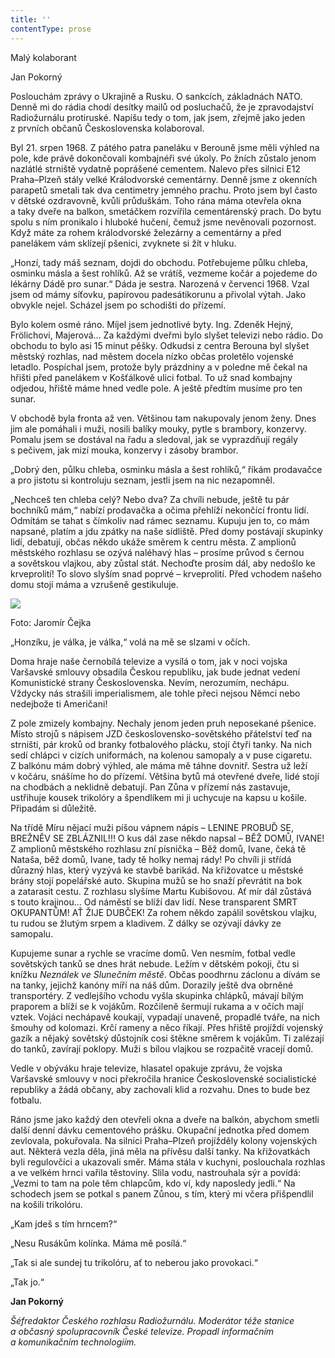 ```yaml
---
title: ''
contentType: prose
---
```


<section>

Malý kolaborant

Jan Pokorný

Poslouchám zprávy o Ukrajině a Rusku. O sankcích, základnách NATO. Denně mi do rádia chodí desítky mailů od posluchačů, že je zpravodajství Radiožurnálu protiruské. Napíšu tedy o tom, jak jsem, zřejmě jako jeden z prvních občanů Československa kolaboroval.

Byl 21. srpen 1968. Z pátého patra paneláku v Berouně jsme měli výhled na pole, kde právě dokončovali kombajnéři své úkoly. Po žních zůstalo jenom nazlátlé strniště vydatně poprášené cementem. Nalevo přes silnici E12 Praha–Plzeň stály velké Králodvorské cementárny. Denně jsme z okenních parapetů smetali tak dva centimetry jemného prachu. Proto jsem byl často v dětské ozdravovně, kvůli průduškám. Toho rána máma otevřela okna a taky dveře na balkon, smetáčkem rozvířila cementárenský prach. Do bytu spolu s ním pronikalo i hluboké hučení, čemuž jsme nevěnovali pozornost. Když máte za rohem králodvorské železárny a cementárny a před panelákem vám sklízejí pšenici, zvyknete si žít v hluku.

„Honzí, tady máš seznam, dojdi do obchodu. Potřebujeme půlku chleba, osminku másla a šest rohlíků. Až se vrátíš, vezmeme kočár a pojedeme do lékárny Dádě pro sunar.“ Dáda je sestra. Narozená v červenci 1968. Vzal jsem od mámy síťovku, papírovou padesátikorunu a přivolal výtah. Jako obvykle nejel. Scházel jsem po schodišti do přízemí.

Bylo kolem osmé ráno. Míjel jsem jednotlivé byty. Ing. Zdeněk Hejný, Frölichovi, Majerová… Za každými dveřmi bylo slyšet televizi nebo rádio. Do obchodu to bylo asi 15 minut pěšky. Odkudsi z centra Berouna byl slyšet městský rozhlas, nad městem docela nízko občas proletělo vojenské letadlo. Pospíchal jsem, protože byly prázdniny a v poledne mě čekal na hřišti před panelákem v Košťálkově ulici fotbal. To už snad kombajny odjedou, hřiště máme hned vedle pole. A ještě předtím musíme pro ten sunar.

V obchodě byla fronta až ven. Většinou tam nakupovaly jenom ženy. Dnes jim ale pomáhali i muži, nosili balíky mouky, pytle s brambory, konzervy. Pomalu jsem se dostával na řadu a sledoval, jak se vyprazdňují regály s pečivem, jak mizí mouka, konzervy i zásoby brambor.

„Dobrý den, půlku chleba, osminku másla a šest rohlíků,“ říkám prodavačce a pro jistotu si kontroluju seznam, jestli jsem na nic nezapomněl.

„Nechceš ten chleba celý? Nebo dva? Za chvíli nebude, ještě tu pár bochníků mám,“ nabízí prodavačka a očima přehlíží nekončící frontu lidí. Odmítám se tahat s čímkoliv nad rámec seznamu. Kupuju jen to, co mám napsané, platím a jdu zpátky na naše sídliště. Před domy postávají skupinky lidí, debatují, občas někdo ukáže směrem k centru města. Z amplionů městského rozhlasu se ozývá naléhavý hlas – prosíme průvod s černou a sovětskou vlajkou, aby zůstal stát. Nechoďte prosím dál, aby nedošlo ke krveprolití! To slovo slyším snad poprvé – krveprolití. Před vchodem našeho domu stojí máma a vzrušeně gestikuluje.

</section>

<section>

![](../Images/016.jpg)

Foto: Jaromír Čejka

„Honzíku, je válka, je válka,“ volá na mě se slzami v očích.

Doma hraje naše černobílá televize a vysílá o tom, jak v noci vojska Varšavské smlouvy obsadila Českou republiku, jak bude jednat vedení Komunistické strany Československa. Nevím, nerozumím, nechápu. Vždycky nás strašili imperialismem, ale tohle přeci nejsou Němci nebo nedejbože ti Američani!

Z pole zmizely kombajny. Nechaly jenom jeden pruh neposekané pšenice. Místo strojů s nápisem JZD československo-sovětského přátelství teď na strništi, pár kroků od branky fotbalového plácku, stojí čtyři tanky. Na nich sedí chlápci v cizích uniformách, na kolenou samopaly a v puse cigaretu. Z balkónu mám dobrý výhled, ale máma mě táhne dovnitř. Sestra už leží v kočáru, snášíme ho do přízemí. Většina bytů má otevřené dveře, lidé stojí na chodbách a neklidně debatují. Pan Zůna v přízemí nás zastavuje, ustřihuje kousek trikolóry a špendlíkem mi ji uchycuje na kapsu u košile. Připadám si důležitě.

Na třídě Míru nějací muži píšou vápnem nápis – LENINE PROBUĎ SE, BREŽNĚV SE ZBLÁZNIL!!! O kus dál zase někdo napsal – BĚŽ DOMŮ, IVANE! Z amplionů městského rozhlasu zní písnička – Běž domů, Ivane, čeká tě Nataša, běž domů, Ivane, tady tě holky nemaj rády! Po chvíli ji střídá důrazný hlas, který vyzývá ke stavbě barikád. Na křižovatce u městské brány stojí popelářské auto. Skupina mužů se ho snaží převrátit na bok a zatarasit cestu. Z rozhlasu slyšíme Martu Kubišovou. Ať mír dál zůstává s touto krajinou… Od náměstí se blíží dav lidí. Nese transparent SMRT OKUPANTŮM! AŤ ŽIJE DUBČEK! Za rohem někdo zapálil sovětskou vlajku, tu rudou se žlutým srpem a kladivem. Z dálky se ozývají dávky ze samopalu.

Kupujeme sunar a rychle se vracíme domů. Ven nesmím, fotbal vedle sovětských tanků se dnes hrát nebude. Ležím v dětském pokoji, čtu si knížku _Neználek ve Slunečním městě_. Občas poodhrnu záclonu a dívám se na tanky, jejichž kanóny míří na náš dům. Dorazily ještě dva obrněné transportéry. Z vedlejšího vchodu vyšla skupinka chlápků, mávají bílým praporem a blíží se k vojákům. Rozčileně šermují rukama a v očích mají vztek. Vojáci nechápavě koukají, vypadají unaveně, propadlé tváře, na nich šmouhy od kolomazi. Krčí rameny a něco říkají. Přes hřiště projíždí vojenský gazík a nějaký sovětský důstojník cosi štěkne směrem k vojákům. Ti zalézají do tanků, zavírají poklopy. Muži s bílou vlajkou se rozpačitě vracejí domů.

Vedle v obýváku hraje televize, hlasatel opakuje zprávu, že vojska Varšavské smlouvy v noci překročila hranice Československé socialistické republiky a žádá občany, aby zachovali klid a rozvahu. Dnes to bude bez fotbalu.

Ráno jsme jako každý den otevřeli okna a dveře na balkón, abychom smetli další denní dávku cementového prášku. Okupační jednotka před domem zevlovala, pokuřovala. Na silnici Praha–Plzeň projížděly kolony vojenských aut. Některá vezla děla, jiná měla na přívěsu další tanky. Na křižovatkách byli regulovčíci a ukazovali směr. Máma stála v kuchyni, poslouchala rozhlas a ve velkém hrnci vařila těstoviny. Slila vodu, nastrouhala sýr a povídá: „Vezmi to tam na pole těm chlapcům, kdo ví, kdy naposledy jedli.“ Na schodech jsem se potkal s panem Zůnou, s tím, který mi včera přišpendlil na košili trikolóru.

„Kam jdeš s tím hrncem?“

„Nesu Rusákům kolínka. Máma mě posílá.“

„Tak si ale sundej tu trikolóru, ať to neberou jako provokaci.“

„Tak jo.“

</section>

<section>

**Jan Pokorný**

_Šéfredaktor Českého rozhlasu Radiožurnálu. Moderátor téže stanice a občasný spolupracovník České televize. Propadl informačním a komunikačním technologiím._

</section>
